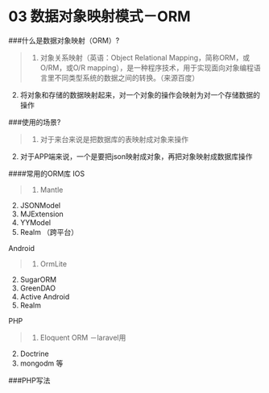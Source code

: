 # 03 数据对象映射模式－ORM
###什么是数据对象映射（ORM）?


> 1. 对象关系映射（英语：Object Relational Mapping，简称ORM，或O/RM，或O/R mapping），是一种程序技术，用于实现面向对象编程语言里不同类型系统的数据之间的转换。（来源百度） 
2. 将对象和存储的数据映射起来，对一个对象的操作会映射为对一个存储数据的操作

###使用的场景?

> 1. 对于来台来说是把数据库的表映射成对象来操作
2. 对于APP端来说，一个是要把json映射成对象，再把对象映射成数据库操作

####常用的ORM库
IOS

> 1. Mantle
2. JSONModel
3. MJExtension
4. YYModel
5. Realm （跨平台）

Android

> 1. OrmLite
2. SugarORM
3. GreenDAO
4. Active Android
5. Realm

PHP

> 1. Eloquent ORM  －laravel用
2. Doctrine
3. mongodm 等


###PHP写法








